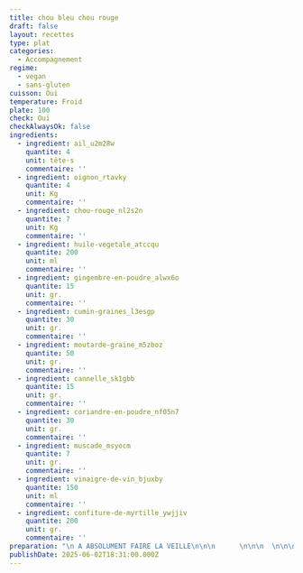```yaml
---
title: chou bleu chou rouge
draft: false
layout: recettes
type: plat
categories:
  - Accompagnement
regime:
  - vegan
  - sans-gluten
cuisson: Oui
temperature: Froid
plate: 100
check: Oui
checkAlwaysOk: false
ingredients:
  - ingredient: ail_u2m28w
    quantite: 4
    unit: tête·s
    commentaire: ''
  - ingredient: oignon_rtavky
    quantite: 4
    unit: Kg
    commentaire: ''
  - ingredient: chou-rouge_nl2s2n
    quantite: 7
    unit: Kg
    commentaire: ''
  - ingredient: huile-vegetale_atccqu
    quantite: 200
    unit: ml
    commentaire: ''
  - ingredient: gingembre-en-poudre_alwx6o
    quantite: 15
    unit: gr.
    commentaire: ''
  - ingredient: cumin-graines_l3esgp
    quantite: 30
    unit: gr.
    commentaire: ''
  - ingredient: moutarde-graine_m5zboz
    quantite: 50
    unit: gr.
    commentaire: ''
  - ingredient: cannelle_sk1gbb
    quantite: 15
    unit: gr.
    commentaire: ''
  - ingredient: coriandre-en-poudre_nf05n7
    quantite: 30
    unit: gr.
    commentaire: ''
  - ingredient: muscade_msyocm
    quantite: 7
    unit: gr.
    commentaire: ''
  - ingredient: vinaigre-de-vin_bjuxby
    quantite: 150
    unit: ml
    commentaire: ''
  - ingredient: confiture-de-myrtille_ywjjiv
    quantite: 200
    unit: gr.
    commentaire: ''
preparation: "\n A ABSOLUMENT FAIRE LA VEILLE\n\n\n      \n\n\n  \n\n\n        \n\n\n  \n\n\n  \n\nEAU VIOLETTE :\n\nDans une grosse gamelle, faire blanchir à l'eau les choux rouges tronçonnés en gros morceaux.\n\nQuand l'eau est violette foncée, stopper la cuisson. Garder cette eau, elle servira de colorant bleu pour le chou blanc.\n\nSortir les choux, laisser refroidir.\n\nCHOU ROUGE:\n\nEmincer les choux blanchis ainsi que les oignons. Emincer l'ail.\n\nFaire griller les épices.\n\nDans les grands woks, faire d'abord fondre les oignons.\n\nEnsuite\_verser les épices, l'ail et le chou. Faire bien revenir.\n\nAjouter le sucre et le vinaigre. Saler, poivrer. Laisser confire au moins 30min en remuant fréquemment.\n\nAjouter la gelée de groseille, laisser cuire encore.\n\nRectifier l'assaisonnement.\n\nServir chaud ou froid.\n\nCHOU BLEU:\n\nEmincer finement le chou blanc.\n\nTransformer l'eau violette en bleue en ajoutant quelques cuillères de bicarbonnate de soude.\n\nLaisser macérer les choux blancs dans l'eau bleue au minimum 12h au frais.\n\n\\"
publishDate: 2025-06-02T18:31:00.000Z
---
```

